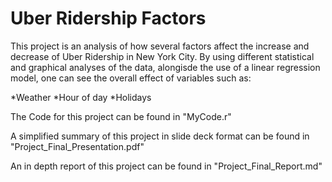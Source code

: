 # Uber Ridership Factors

This project is an analysis of how several factors affect the increase and decrease of Uber Ridership in New York City. By using different statistical and graphical analyses of the data, alongisde the use of a linear regression model, one can see the overall effect of variables such as:

*Weather
*Hour of day
*Holidays

The Code for this project can be found in "MyCode.r"

A simplified summary of this project in slide deck format can be found in "Project_Final_Presentation.pdf"

An in depth report of this project can be found in "Project_Final_Report.md"
